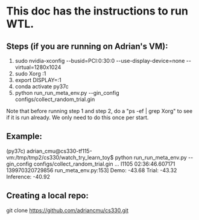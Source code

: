 # This doc has the instructions to run WTL. 


Steps (if you are running on Adrian's VM):
-------------------------------------------
1. sudo nvidia-xconfig --busid=PCI:0:30:0 --use-display-device=none --virtual=1280x1024
2. sudo Xorg :1
3. export DISPLAY=:1
4. conda activate py37c
5. python run_run_meta_env.py --gin_config configs/collect_random_trial.gin <or anything other config file> 

Note that before running step 1 and step 2, do a "ps -ef | grep Xorg" to see if it is run already. We only need to do this once per start. 

Example: 
--------
(py37c) adrian_cmu@cs330-tf115-vm:/tmp/tmp2/cs330/watch_try_learn_toy$ python run_run_meta_env.py --gin_config configs/collect_random_trial.gin
... 
I1105 02:36:46.607171 139970320729856 run_meta_env.py:153] Demo: -43.68	Trial: -43.32	Inference: -40.92

Creating a local repo: 
-----------------------
git clone https://github.com/adriancmu/cs330.git
